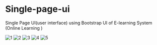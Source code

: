 # Single-page-ui
Single Page UI(user interface) using Bootstrap
UI of E-learning System (Online Learning )

![1](https://user-images.githubusercontent.com/92079968/136828714-43d6d6d3-aa00-4955-9d15-0dac7d17aa90.PNG)
![2](https://user-images.githubusercontent.com/92079968/136828757-25a7bdde-4eaa-4c7d-8fa8-5f23111aca57.PNG)
![3](https://user-images.githubusercontent.com/92079968/136828791-c8c1cd4a-3fd7-4a82-b3ee-7b2e19d21c30.PNG)
![4](https://user-images.githubusercontent.com/92079968/136827616-ca5fdd47-b152-459e-bcf1-4507330ee28f.PNG)
![5](https://user-images.githubusercontent.com/92079968/136827638-5bc34325-d45b-44df-8019-90aa2870f2e3.PNG)
